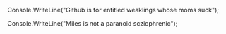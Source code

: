 Console.WriteLine("Github is for entitled weaklings whose moms suck");

Console.WriteLine("Miles is not a paranoid scziophrenic");

